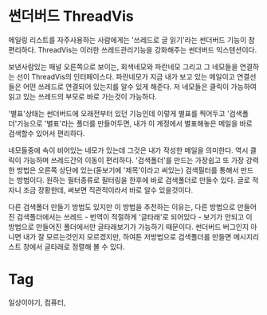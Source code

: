 썬더버드 ThreadVis
=================

메일링 리스트를 자주사용하는 사람에게는 '쓰레드로 글 읽기'라는 썬더버드 기능이 참 편리하다. ThreadVis는 이러한 쓰레드관리기능을 강화해주는 썬더버드 익스텐션이다.

보낸사람있는 패널 오른쪽으로 보이는, 회색네모와 파란네모 그리고 그 네모들을 연결하는 선이 ThreadVis의 인터페이스다. 파란네모가 지금 내가 보고 있는 메일이고 연결선들은 어떤 쓰레드로 연결되어 있는지를 알수 있게 해준다. 저 네모들은 클릭이 가능하여 읽고 있는 쓰레드의 부모로 바로 가는것이 가능하다.

'별표'상태는 썬더버드에 오래전부터 있던 기능인데 이렇게 별표를 찍어두고 '검색폴더'기능으로 '별표'라는 폴더를 만들어두면, 내가 이 계정에서 별표해놓은 메일을 바로 검색할수 있어서 편리하다.

네모들중에 속이 비어있는 네모가 있는데 그것은 내가 작성한 메일을 의미한다. 역시 클릭이 가능하며 쓰레드간의 이동이 편리하다. '검색폴더'를 만드는 가장쉽고 또 가장 강력한 방법은 오른쪽 상단에 있는(돋보기에 '제목'이라고 써있는) 검색필터를 통해서 만드는 방법이다. 원하는 필터종류로 필터링을 한후에 바로 검색폴더로 만들수 있다. 글로 적자니 조금 장황한데, 써보면 직관적이라서 바로 알수 있을것이다.

다른 검색폴더 만들기 방법도 있지만 이 방법을 추천하는 이유는, 다른 방법으로 만들어진 검색폴더에서는 쓰레드 - 번역이 적절하게 '글타래'로 되어있다 - 보기가 안되고 이 방법으로 만들어진 폴더에서만 글타래보기가 가능하기 때문이다. 썬더버드 버그인지 아니면 내가 잘 모르는것인지 모르겠지만, 하여튼 저방법으로 검색폴더를 만들면 메시지리스트 창에서 글타래로 정렬해 볼 수 있다.

Tag
====
일상이야기, 컴퓨터,